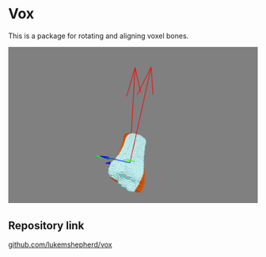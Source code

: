 # Vox

This is a package for rotating and aligning voxel bones.

![](images/non_alined.png)

## Repository link
[github.com/lukemshepherd/vox](https://github.com/lukemshepherd/vox)
